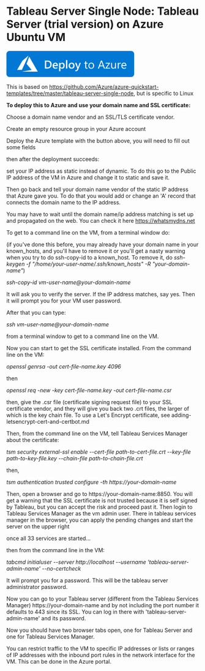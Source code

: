 # Tableau Server Single Node: Tableau Server (trial version) on Azure Ubuntu VM

[![Deploy To Azure](https://raw.githubusercontent.com/Azure/azure-quickstart-templates/master/1-CONTRIBUTION-GUIDE/images/deploytoazure.svg?sanitize=true)](https://portal.azure.com/#create/Microsoft.Template/uri/https%3A%2F%2Fraw.githubusercontent.com%2Fsideshowtom%2Fks_visualization%2Fmain%2Fazuredeploy.json)

This is based on https://github.com/Azure/azure-quickstart-templates/tree/master/tableau-server-single-node, but is specific to Linux

**To deploy this to Azure and use your domain name and SSL certificate:**

Choose a domain name vendor and an SSL/TLS certificate vendor.

Create an empty resource group in your Azure account

Deploy the Azure template with the button above, you will need to fill out some fields

then after the deployment succeeds:

set your IP address as static instead of dynamic.  To do this go to the Public IP address of the VM in Azure and change it to static and save it. 

Then go back and tell your domain name vendor of the static IP address that Azure gave you.  To do that you would add or change an 'A' record that connects the domain name to the IP address.

You may have to wait until the domain name/ip address matching is set up and propagated on the web.  You can check it here https://whatsmydns.net

To get to a command line on the VM, from a terminal window do:

(if you've done this before, you may already have your domain name in your known_hosts, and you'll have to remove it or you'll get a nasty warning when you try to do ssh-copy-id to a known_host.  To remove it, do
*ssh-keygen -f "/home/your-user-name/.ssh/known_hosts" -R "your-domain-name"*)

*ssh-copy-id vm-user-name\@your-domain-name*

It will ask you to verify the server.  If the IP address matches, say yes. Then it will prompt you for your VM user password.

After that you can type:

*ssh vm-user-name\@your-domain-name*

from a terminal window to get to a command line on the VM.

Now you can start to get the SSL certificate installed.  From the command line on the VM:

*openssl genrsa -out cert-file-name.key 4096*

then

*openssl req -new -key cert-file-name.key -out cert-file-name.csr*

then, give the .csr file (certificate signing request file) to your SSL certificate vendor, and they will give you back two .crt files, the larger of which is the key chain file.  To use a Let's Encrypt certificate, see adding-letsencrypt-cert-and-certbot.md

Then, from the command line on the VM, tell Tableau Services Manager about the certificate:

*tsm security external-ssl enable --cert-file path-to-cert-file.crt --key-file path-to-key-file.key --chain-file path-to-chain-file.crt*

then,

*tsm authentication trusted configure -th https://your-domain-name*

Then, open a browser and go to https://your-domain-name:8850.  You will get a warning that the SSL certificate is not trusted because it is self signed by Tableau, but you can accept the risk and proceed past it.  Then login to Tableau Services Manager as the vm admin user.  There in tableau services manager in the browser, you can apply the pending changes and start the server on the upper right

once all 33 services are started...

then from the command line in the VM:

*tabcmd initialuser --server http://localhost --username 'tableau-server-admin-name' --no-certcheck*

It will prompt you for a password.  This will be the tableau server administrator password.

Now you can go to your Tableau server (different from the Tableau Services Manager)
https://your-domain-name
and by not including the port number it defaults to 443 since its SSL.
You can log in there with 'tableau-server-admin-name' and its password.

Now you should have two browser tabs open, one for Tableau Server and one for Tableau Services Manager.

You can restrict traffic to the VM to specific IP addresses or lists or ranges of IP addresses with the inbound port rules in the network interface for the VM.  This can be done in the Azure portal.

